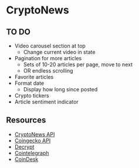 # CryptoNews

## TO DO
- Video carousel section at top
    - Change current video in state
- Pagination for more articles
    - Sets of 10-20 articles per page, move to next
    - OR endless scrolling
- Favorite articles
- Format date
    - Display how long since posted
- Crypto tickers
- Article sentiment indicator


## Resources
- [CryptoNews API](https://cryptonews-api.com/)
- [Coingecko API](https://www.coingecko.com/api/documentations/v3)
- [Decrypt](https://decrypt.co/)
- [Cointelegraph](https://cointelegraph.com/)
- [CoinDesk](https://www.coindesk.com/)
